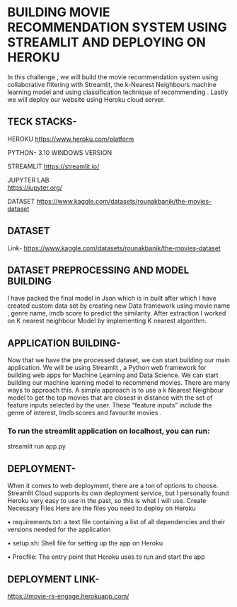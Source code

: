 # BUILDING MOVIE  RECOMMENDATION SYSTEM USING STREAMLIT AND DEPLOYING ON HEROKU 
 
In this challenge , we will build the movie recommendation system using collaborative filtering with Streamlit, the k-Nearest Neighbours machine learning model and using classification technique of recommending . Lastly we will deploy our website using Heroku cloud server. 

## TECK STACKS- 

HEROKU
https://www.heroku.com/platform

PYTHON- 3.10 WINDOWS VERSION

STREAMLIT
 https://streamlit.io/

JUPYTER LAB  
https://jupyter.org/

 DATASET 
https://www.kaggle.com/datasets/rounakbanik/the-movies-dataset
 

## DATASET 

 Link- https://www.kaggle.com/datasets/rounakbanik/the-movies-dataset 

## DATASET PREPROCESSING AND MODEL BUILDING 

 I have packed the final model in Json which is in built after which I have created custom data set by creating new Data framework using  movie name , genre name, imdb score to predict the similarity. 
After extraction I worked on  K nearest neighbour Model by implementing K nearest algorithm. 

## APPLICATION BUILDING- 
 
Now that we have the pre processed dataset, we can start building our main application. We will be using Streamlit , a Python web framework for building web apps for Machine Learning and Data Science. 
We can start building our machine learning model to recommend movies. There are many ways to approach this. A simple approach is to use a k Nearest Neighbour model to get the top movies that are closest in distance with the set of feature inputs selected by the user. These “feature inputs” include the genre of interest, Imdb scores and favourite movies . 

### To run the streamlit application on localhost, you can run: 
streamlit run app.py 

## DEPLOYMENT- 
When it comes to web deployment, there are a ton of options to choose. Streamlit Cloud supports its own deployment service, but I personally found Heroku very easy to use in the past, so this is what I will use. 
Create Necessary Files 
Here are the files you need to deploy on Heroku

•	requirements.txt: a text file containing a list of all dependencies and their versions needed for the application 
  
•	setup.sh: Shell file for setting up the app on Heroku 
  
•	Procfile: The entry point that Heroku uses to run and start the app 

## DEPLOYMENT LINK-
https://movie-rs-engage.herokuapp.com/


